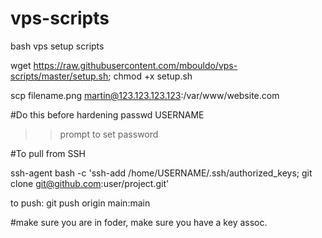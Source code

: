# vps-scripts
bash vps setup scripts

wget https://raw.githubusercontent.com/mbouldo/vps-scripts/master/setup.sh; chmod +x setup.sh

 scp filename.png martin@123.123.123.123:/var/www/website.com

#Do this before hardening
passwd USERNAME
>> prompt to set password

#To pull from SSH

ssh-agent bash -c 'ssh-add /home/USERNAME/.ssh/authorized_keys; git clone git@github.com:user/project.git'

to push:
git push origin main:main

#make sure you are in foder, make sure you have a key assoc.

